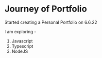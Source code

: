 # Journey of Portfolio

Started creating  a Personal Portfolio on 6.6.22

I am exploring -

1. Javascript
1. Typescript
1. NodeJS
